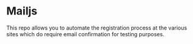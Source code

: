 # Mailjs
This repo allows you to automate the registration process at the various sites which do require email confirmation for testing purposes.
